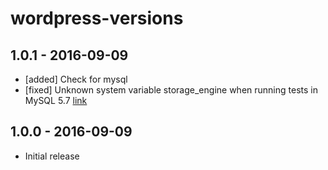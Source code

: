 # wordpress-versions

## 1.0.1 - 2016-09-09

- [added] Check for mysql
- [fixed] Unknown system variable storage_engine when running tests in MySQL 5.7 [link](https://core.trac.wordpress.org/ticket/34692)

## 1.0.0 - 2016-09-09

- Initial release
